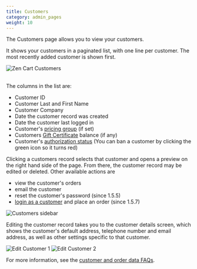 ```yaml
---
title: Customers
category: admin_pages
weight: 10
---
```


The Customers page allows you to view your customers. 

It shows your customers in a paginated list, with one line per customer. 
The most recently added customer is shown first. 

<img src="/images/customers_list.png" alt="Zen Cart Customers" />
<br><br>

The columns in the list are: 

- Customer ID
- Customer Last and First Name 
- Customer Company 
- Date the customer record was created
- Date the customer last logged in 
- Customer's [pricing group](/user/admin_pages/customers/group_pricing/) (if set) 
- Customers [Gift Certificate](/user/order_total/gift_certificates/) balance (if any)
- Customer's [authorization status](/user/orders/customer_approval/) (You can ban a customer by clicking the green icon so it turns red)
 
Clicking a customers record selects that customer and opens a preview on the right hand side of the page.  From there, the customer record may be edited or deleted.  Other available actions are 

- view the customer's orders
- email the customer
- reset the customer's password (since 1.5.5) 
- [login as a customer](/user/running/login_as_customer/) and place an order (since 1.5.7) 

![Customers sidebar](/images/customers_sidebar.png)

Editing the customer record takes you to the customer details screen, which shows the customer's default address, telephone number and email address, as well as other settings specific to that customer. 

![Edit Customer 1](/images/edit_customer_1.gif)
![Edit Customer 2](/images/edit_customer_2.gif)


For more information, see the [customer and order data FAQs](/user/orders/). 
